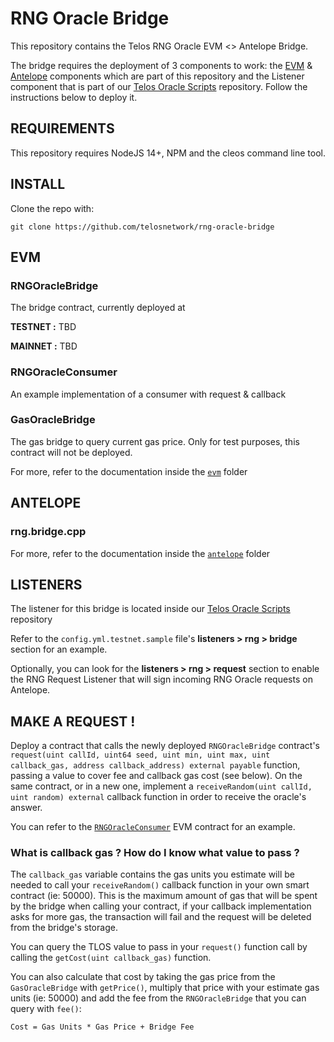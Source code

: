# RNG Oracle Bridge

This repository contains the Telos RNG Oracle EVM <> Antelope Bridge.

The bridge requires the deployment of 3 components to work: the [EVM](https://github.com/telosnetwork/native-oracle-bridge/tree/main/evm) & [Antelope](https://github.com/telosnetwork/native-oracle-bridge/tree/main/antelope) components which are part of this repository and the Listener component that is part of our [Telos Oracle Scripts](https://github.com/telosnetwork/telos-oracle-scripts) repository. Follow the instructions below to deploy it.

## REQUIREMENTS

This repository requires NodeJS 14+, NPM and the cleos command line tool.

## INSTALL

Clone the repo with:

`git clone https://github.com/telosnetwork/rng-oracle-bridge`

## EVM

### RNGOracleBridge

The bridge contract, currently deployed at

**TESTNET :** TBD

**MAINNET :** TBD

### RNGOracleConsumer

An example implementation of a consumer with request & callback

### GasOracleBridge

The gas bridge to query current gas price. Only for test purposes, this contract will not be deployed.

For more, refer to the documentation inside the [`evm`](https://github.com/telosnetwork/rng-oracle-bridge/tree/main/evm) folder

## ANTELOPE

### rng.bridge.cpp

For more, refer to the documentation inside the [`antelope`](https://github.com/telosnetwork/rng-oracle-bridge/tree/main/antelope) folder

## LISTENERS

The listener for this bridge is located inside our [Telos Oracle Scripts](https://github.com/telosnetwork/telos-oracle-scripts) repository

Refer to the `config.yml.testnet.sample` file's **listeners > rng > bridge** section for an example.

Optionally, you can look for the **listeners > rng > request** section to enable the RNG Request Listener that will sign incoming RNG Oracle requests on Antelope.

## MAKE A REQUEST !

Deploy a contract that calls the newly deployed `RNGOracleBridge` contract's `request(uint callId, uint64 seed, uint min, uint max, uint callback_gas, address callback_address) external payable` function, passing a value to cover fee and callback gas cost (see below). On the same contract, or in a new one, implement a `receiveRandom(uint callId, uint random) external` callback function in order to receive the oracle's answer. 

You can refer to the [`RNGOracleConsumer`](https://github.com/telosnetwork/rng-oracle-bridge/blob/main/evm/contracts/RNGOracleConsumer.sol) EVM contract for an example.

### What is callback gas ? How do I know what value to pass ?

The `callback_gas` variable contains the gas units you estimate will be needed to call your `receiveRandom()` callback function in your own smart contract (ie: 50000). This is the maximum amount of gas that will be spent by the bridge when calling your contract, if your callback implementation asks for more gas, the transaction will fail and the request will be deleted from the bridge's storage.

You can query the TLOS value to pass in your `request()` function call by calling the `getCost(uint callback_gas)` function. 

You can also calculate that cost by taking the gas price from the `GasOracleBridge` with `getPrice()`, multiply that price with your estimate gas units (ie: 50000) and add the fee from the `RNGOracleBridge` that you can query with `fee()`:

`Cost = Gas Units * Gas Price + Bridge Fee`


